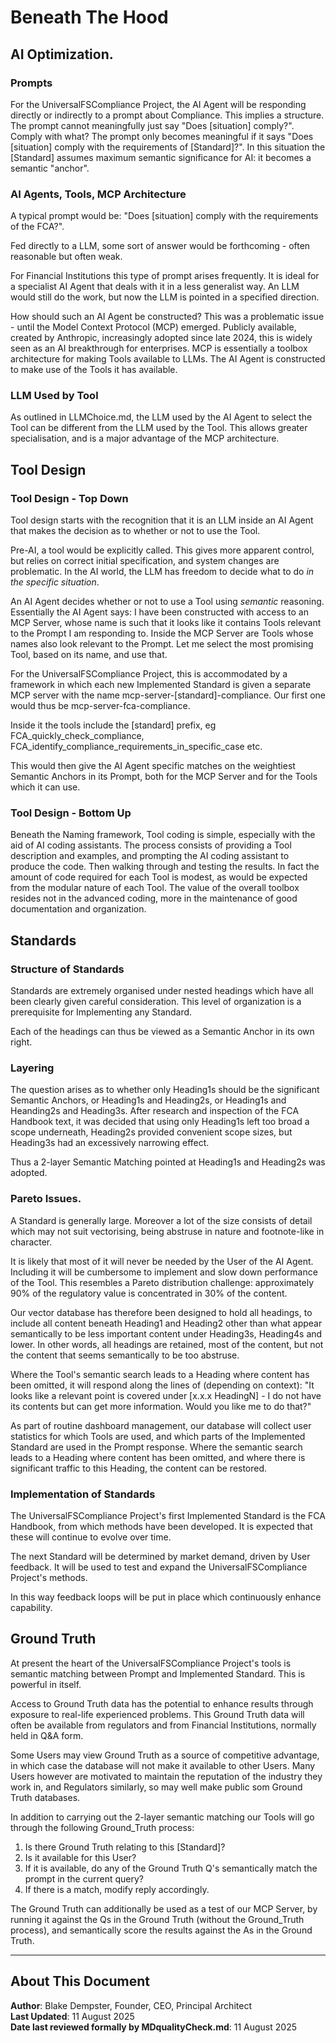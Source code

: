 # Beneath The Hood

## AI Optimization.

### Prompts

For the UniversalFSCompliance Project, the AI Agent will be responding directly or indirectly to a prompt about Compliance. This implies a structure. The prompt cannot meaningfully just say "Does [situation] comply?". Comply with what? The prompt only becomes meaningful if it says "Does [situation] comply with the requirements of [Standard]?". In this situation the [Standard] assumes maximum semantic significance for AI: it becomes a semantic "anchor".

### AI Agents, Tools, MCP Architecture

A typical prompt would be: "Does [situation] comply with the requirements of the FCA?". 

Fed directly to a LLM, some sort of answer would be forthcoming - often reasonable but often weak. 

For Financial Institutions this type of prompt arises frequently. It is ideal for a specialist AI Agent that deals with it in a less generalist way. An LLM would still do the work, but now the LLM is pointed in a specified direction.

How should such an AI Agent be constructed? This was a problematic issue - until the Model Context Protocol (MCP) emerged. Publicly available, created by Anthropic, increasingly adopted since late 2024, this is widely seen as an AI breakthrough for enterprises. MCP is essentially a toolbox architecture for making Tools available to LLMs. The AI Agent is constructed to make use of the Tools it has available.

### LLM Used by Tool

As outlined in LLMChoice.md, the LLM used by the AI Agent to select the Tool can be different from the LLM used by the Tool. This allows greater specialisation, and is a major advantage of the MCP architecture.

## Tool Design

### Tool Design - Top Down

Tool design starts with the recognition that it is an LLM inside an AI Agent that makes the decision as to whether or not to use the Tool. 

Pre-AI, a tool would be explicitly called. This gives more apparent control, but relies on correct initial specification, and system changes are problematic. In the AI world, the LLM has freedom to decide what to do *in the specific situation*.

An AI Agent decides whether or not to use a Tool using *semantic* reasoning. Essentially the AI Agent says: I have been constructed with access to an MCP Server, whose name is such that it looks like it contains Tools relevant to the Prompt I am responding to. Inside the MCP Server are Tools whose names also look relevant to the Prompt. Let me select the most promising Tool, based on its name, and use that.

For the UniversalFSCompliance Project, this is accommodated by a framework in which each new Implemented Standard is given a separate MCP server with the name mcp-server-[standard]-compliance. Our first one would thus be mcp-server-fca-compliance.

Inside it the tools include the [standard] prefix, eg FCA_quickly_check_compliance, FCA_identify_compliance_requirements_in_specific_case etc.

This would then give the AI Agent specific matches on the weightiest Semantic Anchors in its Prompt, both for the MCP Server and for the Tools which it can use.

### Tool Design - Bottom Up

Beneath the Naming framework, Tool coding is simple, especially with the aid of AI coding assistants. The process consists of providing a Tool description and examples, and prompting the AI coding assistant to produce the code. Then walking through and testing the results. In fact the amount of code required for each Tool is modest, as would be expected from the modular nature of each Tool. The value of the overall toolbox resides not in the advanced coding, more in the maintenance of good documentation and organization.

## Standards

### Structure of Standards

Standards are extremely organised under nested headings which have all been clearly given careful consideration. This level of organization is a prerequisite for Implementing any Standard.

Each of the headings can thus be viewed as a Semantic Anchor in its own right. 

### Layering

The question arises as to whether only Heading1s should be the significant Semantic Anchors, or Heading1s and Heading2s, or Heading1s and Heanding2s and Heading3s. After research and inspection of the FCA Handbook text, it was decided that using only Heading1s left too broad a scope underneath, Heading2s provided convenient scope sizes, but Heading3s had an excessively narrowing effect. 

Thus a 2-layer Semantic Matching pointed at Heading1s and Heading2s was adopted.

### Pareto Issues.

A Standard is generally large. Moreover a lot of the size consists of detail which may not suit vectorising, being abstruse in nature and footnote-like in character. 

It is likely that most of it will never be needed by the User of the AI Agent. Including it will be cumbersome to implement and slow down performance of the Tool. This resembles a Pareto distribution challenge: approximately 90% of the regulatory value is concentrated in 30% of the content. 

Our vector database has therefore been designed to hold all headings, to include all content beneath Heading1 and Heading2 other than what appear semantically to be less important content under Heading3s, Heading4s and lower. In other words, all headings are retained, most of the content, but not the content that seems semantically to be too abstruse.

Where the Tool's semantic search leads to a Heading where content has been omitted, it will respond along the lines of (depending on context): "It looks like a relevant point is covered under [x.x.x HeadingN] - I do not have its contents but can get more information. Would you like me to do that?"

As part of routine dashboard management, our database will collect user statistics for which Tools are used, and which parts of the Implemented Standard are used in the Prompt response. Where the semantic search leads to a Heading where content has been omitted, and where there is significant traffic to this Heading, the content can be restored. 

### Implementation of Standards

The UniversalFSCompliance Project's first Implemented Standard is the FCA Handbook, from which methods have been developed. It is expected that these will continue to evolve over time.

The next Standard will be determined by market demand, driven by User feedback. It will be used to test and expand the UniversalFSCompliance Project's methods.

In this way feedback loops will be put in place which continuously enhance capability.

## Ground Truth

At present the heart of the UniversalFSCompliance Project's tools is semantic matching between Prompt and Implemented Standard. This is powerful in itself. 

Access to Ground Truth data has the potential to enhance results through exposure to real-life experienced problems. This Ground Truth data will often be available from regulators and from Financial Institutions, normally held in Q&A form. 

Some Users may view Ground Truth as a source of competitive advantage, in which case the database will not make it available to other Users. Many Users however are motivated to maintain the reputation of the industry they work in, and Regulators similarly, so may well make public som Ground Truth databases.

In addition to carrying out the 2-layer semantic matching our Tools will go through the following Ground_Truth process:

1. Is there Ground Truth relating to this [Standard]?
2. Is it available for this User?
3. If it is available, do any of the Ground Truth Q's semantically match the prompt in the current query?
4. If there is a match, modify reply accordingly.

The Ground Truth can additionally be used as a test of our MCP Server, by running it against the Qs in the Ground Truth (without the Ground_Truth process), and semantically score the results against the As in the Ground Truth.

---

## About This Document

**Author**: Blake Dempster, Founder, CEO, Principal Architect  
**Last Updated**: 11 August 2025  
**Date last reviewed formally by MDqualityCheck.md**: 11 August 2025  
